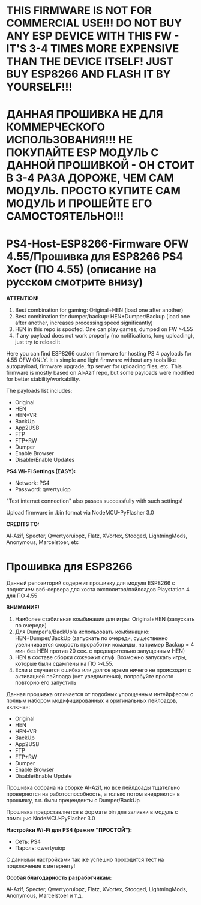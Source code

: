 # THIS FIRMWARE IS NOT FOR COMMERCIAL USE!!! DO NOT BUY ANY ESP DEVICE WITH THIS FW - IT'S 3-4 TIMES MORE EXPENSIVE THAN THE DEVICE ITSELF! JUST BUY ESP8266 AND FLASH IT BY YOURSELF!!! 

# ДАННАЯ ПРОШИВКА НЕ ДЛЯ КОММЕРЧЕСКОГО ИСПОЛЬЗОВАНИЯ!!! НЕ ПОКУПАЙТЕ ESP МОДУЛЬ С ДАННОЙ ПРОШИВКОЙ - ОН СТОИТ В 3-4 РАЗА ДОРОЖЕ, ЧЕМ САМ МОДУЛЬ. ПРОСТО КУПИТЕ САМ МОДУЛЬ И ПРОШЕЙТЕ ЕГО САМОСТОЯТЕЛЬНО!!! 

# PS4-Host-ESP8266-Firmware OFW 4.55/Прошивка для ESP8266 PS4 Хост (ПО 4.55) (описание на русском смотрите внизу)

**ATTENTION!**
1. Best combination for gaming: Original+HEN (load one after another)
2. Best combination for dumper/backup: HEN+Dumper/Backup (load one after another, increases processing speed significantly)
3. HEN in this repo is spoofed. One can play games, dumped on FW >4.55
4. If any payload does not work properly (no notifications, long uploading), just try to reload it

Here you can find ESP8266 custom firmware for hosting PS 4 payloads for 4.55 OFW ONLY. It is simple and light firmware without any tools like autopayload, firmware upgrade, ftp server for uploading files, etc. This firmware is mostly based on Al-Azif repo, but some payloads were modified for better stability/workability.

The payloads list includes:
- Original
- HEN
- HEN+VR
- BackUp
- App2USB
- FTP
- FTP+RW
- Dumper
- Enable Browser
- Disable/Enable Updates

**PS4 Wi-Fi Settings (EASY):**
- Network: PS4
- Password: qwertyuiop

"Test internet connection" also passes successfully with such settings!

Upload firmware in .bin format via NodeMCU-PyFlasher 3.0 

**CREDITS TO:** 

Al-Azif, Specter, Qwertyoruiopz, Flatz, XVortex, Stooged, LightningMods, Anonymous, Marcelstoer, etc


# Прошивка для ESP8266
Данный репозиторий содержит прошивку для модуля ESP8266 с поднятием вэб-сервера для хоста эксполитов/пэйлоадов Playstation 4 для ПО 4.55

**ВНИМАНИЕ!**
1. Наиболее стабильная комбинация для игры: Original+HEN (запускать по очереди)
2. Для Dumper'а/BackUp'а использовать комбинацию: HEN+Dumper/BackUp (запускать по очереди, существенно увеличивается скорость проработки команды, например Backup = 4 мин без HEN против 20 сек. с предварительно запущенным HEN)
3. HEN в составе сборки сожержит спуф. Возможно запускать игры, которые были сдампены на ПО >4.55.
4. Если и случается ошибка или долгое время ничего не происходит с активацией пэйлоада (нет уведомления), попробуйте просто повторно его запустить

Данная прошивка отличается от подобных упрощенным интейрфесом с полным набором модифицированных и оригинальных пейлоадов, включая:
- Original
- HEN
- HEN+VR
- BackUp
- App2USB
- FTP
- FTP+RW
- Dumper
- Enable Browser
- Disable/Enable Update

Прошивка собрана на сборке Al-Azif, но все пейлдоады тщательно проверяются на работоспособность, а только потом внедряются в прошивку, т.к. были преценденты с Dumper/BackUp

Прошивка предоставляется в формате bin для заливки в модуль с помощью NodeMCU-PyFlasher 3.0

**Настройки Wi-Fi для PS4 (режим "ПРОСТОЙ"):**
- Сеть: PS4
- Пароль: qwertyuiop

С данными настройками так же успешно проходится тест на подключение к интернету!

**Особая благодарность разработчикам:**

Al-Azif, Specter, Qwertyoruiopz, Flatz, XVortex, Stooged, LightningMods, Anonymous, Marcelstoer и т.д.
